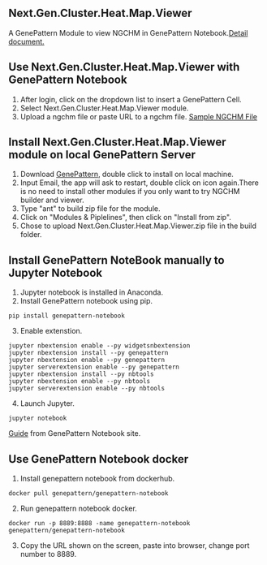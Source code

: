 ## Next.Gen.Cluster.Heat.Map.Viewer
A GenePattern Module to view NGCHM in GenePattern Notebook.[Detail document.](https://md-anderson-bioinformatics.github.io/GenePattern_NGCHM_Viewer/)


## Use Next.Gen.Cluster.Heat.Map.Viewer with GenePattern Notebook 
1. After login, click on the dropdown list to insert a GenePattern Cell.
2. Select Next.Gen.Cluster.Heat.Map.Viewer module.
3. Upload a ngchm file or paste URL to a ngchm file. 
[Sample NGCHM File](https://github.com/MD-Anderson-Bioinformatics/GenePattern_NGCHM_Viewer/blob/master/test_data/Galaxy400x400-noCovariates.ngchm)

## Install Next.Gen.Cluster.Heat.Map.Viewer module on local GenePattern Server
1. Download [GenePattern](https://github.com/genepattern/genepattern-server/releases/tag/v3.9.11-rc.4%2Bb228), double click to install on local machine. 
2. Input Email, the app will ask to restart, double click on icon again.There is no need to install other modules if you only want to try NGCHM builder and viewer. 
3. Type "ant" to build zip file for the module.
4. Click on "Modules & Piplelines", then click on "Install from zip".
4. Chose to upload Next.Gen.Cluster.Heat.Map.Viewer.zip file in the build folder.

## Install GenePattern NoteBook manually to Jupyter Notebook 
1. Jupyter notebook is installed in Anaconda.
2. Install GenePattern notebook using pip.
```
pip install genepattern-notebook
```
3. Enable extenstion.
```
jupyter nbextension enable --py widgetsnbextension
jupyter nbextension install --py genepattern
jupyter nbextension enable --py genepattern
jupyter serverextension enable --py genepattern
jupyter nbextension install --py nbtools
jupyter nbextension enable --py nbtools
jupyter serverextension enable --py nbtools
```
4. Launch Jupyter.
```
jupyter notebook
```

[Guide](http://genepattern-notebook.org/install/) from GenePattern Notebook site.

## Use GenePattern Notebook docker
1. Install genepattern notebook from dockerhub.
```
docker pull genepattern/genepattern-notebook
```
2. Run genepattern notebook docker.
```
docker run -p 8889:8888 -name genepattern-notebook genepattern/genepattern-notebook
```
3. Copy the URL shown on the screen, paste into browser, change port number to 8889.


